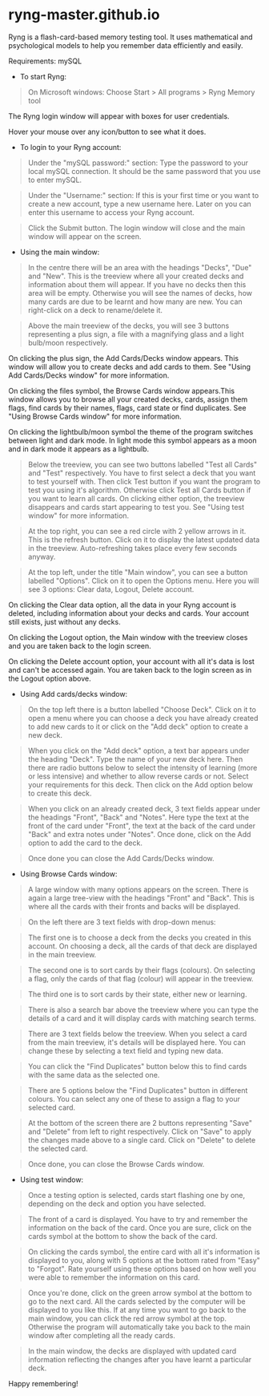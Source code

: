 # ryng-master.github.io
Ryng is a flash-card-based memory testing tool. It uses mathematical and psychological models to help you remember data efficiently and easily.

Requirements: mySQL

- To start Ryng:

> On Microsoft windows: Choose Start > All programs > Ryng Memory tool

The Ryng login window will appear with boxes for user credentials.

Hover your mouse over any icon/button to see what it does.

- To login to your Ryng account:

> Under the "mySQL password:" section: Type the password to your local mySQL connection. It should be the same password that you use to enter mySQL.

> Under the "Username:" section: If this is your first time or you want to create a new account, type a new username here. Later on you can enter this username to access your Ryng account.

> Click the Submit button. The login window will close and the main window will appear on the screen. 

- Using the main window:

> In the centre there will be an area with the headings "Decks", "Due" and "New". This is the treeview where all your created decks and information about them will appear. If you have no decks then this area will be empty. 
Otherwise you will see the names of decks, how many cards are due to be learnt and how many are new. You can right-click on a deck to rename/delete it.

> Above the main treeview of the decks, you will see 3 buttons representing a plus sign, a file with a magnifying glass and a light bulb/moon respectively.

On clicking the plus sign, the Add Cards/Decks window appears. This window will allow you to create decks and add cards to them. See "Using Add Cards/Decks window" for more information.

On clicking the files symbol, the Browse Cards window appears.This window allows you to browse all your created decks, cards, assign them flags, find cards by their names, flags, card state or find duplicates. See "Using Browse Cards window" for more information.

On clicking the lightbulb/moon symbol the theme of the program switches between light and dark mode. In light mode this symbol appears as a moon and in dark mode it appears as a lightbulb.

> Below the treeview, you can see two buttons labelled "Test all Cards" and "Test" respectively. You have to first select a deck that you want to test yourself with. Then click Test button if you want the program to test you using it's algorithm. Otherwise click Test all Cards button if you want to learn all cards. On clicking either option, the treeview disappears and cards start appearing to test you. See "Using test window" for more information.

> At the top right, you can see a red circle with 2 yellow arrows in it. This is the refresh button. Click on it to display the latest updated data in the treeview. Auto-refreshing takes place every few seconds anyway.

> At the top left, under the title "Main window", you can see a button labelled "Options". Click on it to open the Options menu. Here you will see 3 options: Clear data, Logout, Delete account. 

On clicking the Clear data option, all the data in your Ryng account is deleted, including information about your decks and cards. Your account still exists, just without any decks.

On clicking the Logout option, the Main window with the treeview closes and you are taken back to the login screen.

On clicking the Delete account option, your account with all it's data is lost and can't be accessed again. You are taken back to the login screen as in the Logout option above.

- Using Add cards/decks window:

> On the top left there is a button labelled "Choose Deck". Click on it to open a menu where you can choose a deck you have already created to add new cards to it or click on the "Add deck" option to create a new deck.

> When you click on the "Add deck" option, a text bar appears under the heading "Deck". Type the name of your new deck here. Then there are radio buttons below to select the intensity of learning (more or less intensive) and whether to allow reverse cards or not. Select your requirements for this deck. Then click on the Add option below to create this deck.

> When you click on an already created deck, 3 text fields appear under the headings "Front", "Back" and "Notes". Here type the text at the front of the card under "Front", the text at the back of the card under "Back" and extra notes under "Notes".
Once done, click on the Add option to add the card to the deck.

> Once done you can close the Add Cards/Decks window.

- Using Browse Cards window:

> A large window with many options appears on the screen. There is again a large tree-view with the headings "Front" and "Back". This is where all the cards with their fronts and backs will be displayed.

> On the left there are 3 text fields with drop-down menus:

> The first one is to choose a deck from the decks you created in this account. On choosing a deck, all the cards of that deck are displayed in the main treeview. 

> The second one is to sort cards by their flags (colours). On selecting a flag, only the cards of that flag (colour) will appear in the treeview.

> The third one is to sort cards by their state, either new or learning.

> There is also a search bar above the treeview where you can type the details of a card and it will display cards with matching search terms.

> There are 3 text fields below the treeview. When you select a card from the main treeview, it's details will be displayed here. You can change these by selecting a text field and typing new data.

> You can click the "Find Duplicates" button below this to find cards with the same data as the selected one.

> There are 5 options below the "Find Duplicates" button in different colours. You can select any one of these to assign a flag to your selected card.

> At the bottom of the screen there are 2 buttons representing "Save" and "Delete" from left to right respectively. Click on "Save" to apply the changes made above to a single card. Click on "Delete" to delete the selected card.

> Once done, you can close the Browse Cards window.

- Using test window:

> Once a testing option is selected, cards start flashing one by one, depending on the deck and option you have selected.

> The front of a card is displayed. You have to try and remember the information on the back of the card. Once you are sure, click on the cards symbol at the bottom to show the back of the card.

> On clicking the cards symbol, the entire card with all it's information is displayed to you, along with 5 options at the bottom rated from "Easy" to "Forgot". Rate yourself using these options based on how well you were able to remember the information on this card.

> Once you're done, click on the green arrow symbol at the bottom to go to the next card. All the cards selected by the computer will be displayed to you like this. If at any time you want to go back to the main window, you can click the red arrow symbol at the top. Otherwise the program will automatically take you back to the main window after completing all the ready cards. 

> In the main window, the decks are displayed with updated card information reflecting the changes after you have learnt a particular deck.

Happy remembering!
